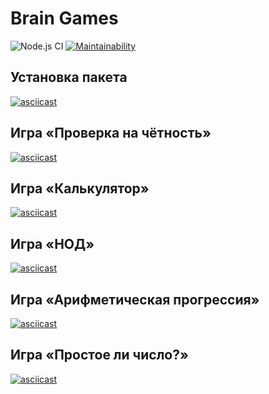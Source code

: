 # Brain Games

![Node.js CI](https://github.com/romanzemerov/frontend-project-lvl1/workflows/Node.js%20CI/badge.svg) [![Maintainability](https://api.codeclimate.com/v1/badges/a99a88d28ad37a79dbf6/maintainability)](https://codeclimate.com/github/codeclimate/codeclimate/maintainability)

## Установка пакета

[![asciicast](https://asciinema.org/a/3fGRdR8cE6Cq1MxOoOvcra7Zt.svg)](https://asciinema.org/a/3fGRdR8cE6Cq1MxOoOvcra7Zt)

## Игра &laquo;Проверка на&nbsp;чётность&raquo;

[![asciicast](https://asciinema.org/a/8LY0qABKdBXuuJQtgOK2J6gI1.svg)](https://asciinema.org/a/8LY0qABKdBXuuJQtgOK2J6gI1)

## Игра &laquo;Калькулятор&raquo;

[![asciicast](https://asciinema.org/a/wtYspiNddfuoH6L0S6iM4x3OY.svg)](https://asciinema.org/a/wtYspiNddfuoH6L0S6iM4x3OY)

## Игра &laquo;НОД&raquo;

[![asciicast](https://asciinema.org/a/YO8w7GvLHgm0THTVrYTzxyhLu.svg)](https://asciinema.org/a/YO8w7GvLHgm0THTVrYTzxyhLu)

## Игра &laquo;Арифметическая прогрессия&raquo;

[![asciicast](https://asciinema.org/a/UIxN8ZJ4ufhY2bt3pPRTHLFW7.svg)](https://asciinema.org/a/UIxN8ZJ4ufhY2bt3pPRTHLFW7)

## Игра &laquo;Простое ли число?&raquo;

[![asciicast](https://asciinema.org/a/3V2T9kAr5xD3vOm1BkYMPrUIb.svg)](https://asciinema.org/a/3V2T9kAr5xD3vOm1BkYMPrUIb)
